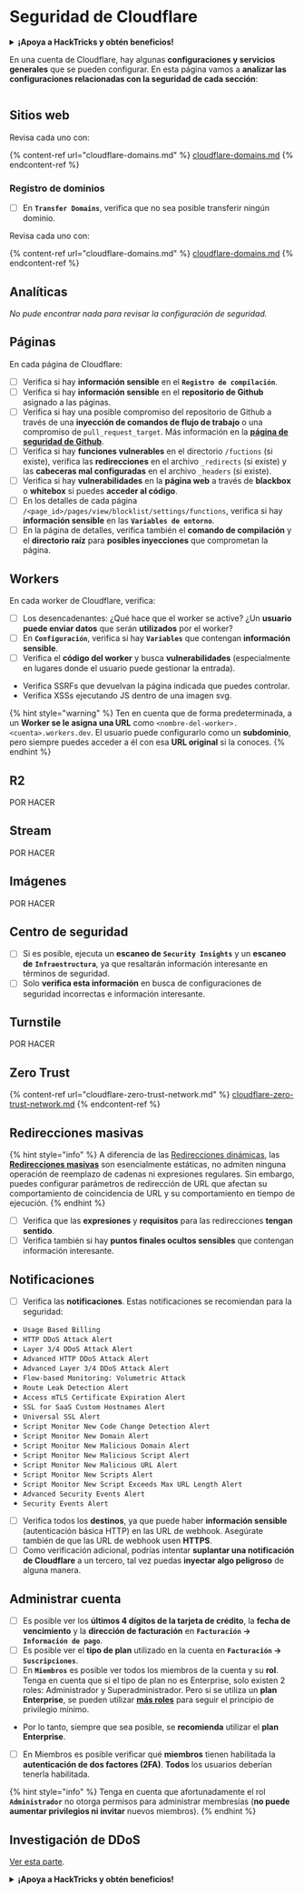 # Seguridad de Cloudflare

<details>

<summary><strong>¡Apoya a HackTricks y obtén beneficios!</strong></summary>

* Si quieres ver tu **empresa anunciada en HackTricks** o si quieres acceder a la **última versión de PEASS o descargar HackTricks en PDF**, consulta los [**PLANES DE SUSCRIPCIÓN**](https://github.com/sponsors/carlospolop).
* Obtén el [**oficial PEASS & HackTricks swag**](https://peass.creator-spring.com)
* Descubre [**The PEASS Family**](https://opensea.io/collection/the-peass-family), nuestra colección exclusiva de [**NFTs**](https://opensea.io/collection/the-peass-family)
* **Únete al** 💬 [**grupo de Discord**](https://discord.gg/hRep4RUj7f) o al [**grupo de Telegram**](https://t.me/peass) o **sígueme** en **Twitter** 🐦 [**@carlospolopm**](https://twitter.com/carlospolopm).

* **Comparte tus trucos de hacking enviando PRs a los repositorios de** [**HackTricks**](https://github.com/carlospolop/hacktricks) y [**HackTricks Cloud**](https://github.com/carlospolop/hacktricks-cloud) en GitHub.

</details>

En una cuenta de Cloudflare, hay algunas **configuraciones y servicios generales** que se pueden configurar. En esta página vamos a **analizar las configuraciones relacionadas con la seguridad de cada sección**:

<figure><img src="../../.gitbook/assets/image (85) (1).png" alt=""><figcaption></figcaption></figure>

## Sitios web

Revisa cada uno con:

{% content-ref url="cloudflare-domains.md" %}
[cloudflare-domains.md](cloudflare-domains.md)
{% endcontent-ref %}

### Registro de dominios

* [ ] En **`Transfer Domains`**, verifica que no sea posible transferir ningún dominio.

Revisa cada uno con:

{% content-ref url="cloudflare-domains.md" %}
[cloudflare-domains.md](cloudflare-domains.md)
{% endcontent-ref %}

## Analíticas

_No pude encontrar nada para revisar la configuración de seguridad._

## Páginas

En cada página de Cloudflare:

* [ ] Verifica si hay **información sensible** en el **`Registro de compilación`**.
* [ ] Verifica si hay **información sensible** en el **repositorio de Github** asignado a las páginas.
* [ ] Verifica si hay una posible compromiso del repositorio de Github a través de una **inyección de comandos de flujo de trabajo** o una compromiso de `pull_request_target`. Más información en la [**página de seguridad de Github**](../github-security/).
* [ ] Verifica si hay **funciones vulnerables** en el directorio `/fuctions` (si existe), verifica las **redirecciones** en el archivo `_redirects` (si existe) y las **cabeceras mal configuradas** en el archivo `_headers` (si existe).
* [ ] Verifica si hay **vulnerabilidades** en la **página web** a través de **blackbox** o **whitebox** si puedes **acceder al código**.
* [ ] En los detalles de cada página `/<page_id>/pages/view/blocklist/settings/functions`, verifica si hay **información sensible** en las **`Variables de entorno`**.
* [ ] En la página de detalles, verifica también el **comando de compilación** y el **directorio raíz** para **posibles inyecciones** que comprometan la página.

## **Workers**

En cada worker de Cloudflare, verifica:

* [ ] Los desencadenantes: ¿Qué hace que el worker se active? ¿Un **usuario puede enviar datos** que serán **utilizados** por el worker?
* [ ] En **`Configuración`**, verifica si hay **`Variables`** que contengan **información sensible**.
* [ ] Verifica el **código del worker** y busca **vulnerabilidades** (especialmente en lugares donde el usuario puede gestionar la entrada).
* Verifica SSRFs que devuelvan la página indicada que puedes controlar.
* Verifica XSSs ejecutando JS dentro de una imagen svg.

{% hint style="warning" %}
Ten en cuenta que de forma predeterminada, a un **Worker se le asigna una URL** como `<nombre-del-worker>.<cuenta>.workers.dev`. El usuario puede configurarlo como un **subdominio**, pero siempre puedes acceder a él con esa **URL original** si la conoces.
{% endhint %}

## R2

POR HACER

## Stream

POR HACER

## Imágenes

POR HACER

## Centro de seguridad

* [ ] Si es posible, ejecuta un **escaneo de** **`Security Insights`** y un **escaneo de** **`Infraestructura`**, ya que resaltarán información interesante en términos de seguridad.
* [ ] Solo **verifica esta información** en busca de configuraciones de seguridad incorrectas e información interesante.

## Turnstile

POR HACER

## **Zero Trust**

{% content-ref url="cloudflare-zero-trust-network.md" %}
[cloudflare-zero-trust-network.md](cloudflare-zero-trust-network.md)
{% endcontent-ref %}

## Redirecciones masivas

{% hint style="info" %}
A diferencia de las [Redirecciones dinámicas](https://developers.cloudflare.com/rules/url-forwarding/dynamic-redirects/), las [**Redirecciones masivas**](https://developers.cloudflare.com/rules/url-forwarding/bulk-redirects/) son esencialmente estáticas, no admiten ninguna operación de reemplazo de cadenas ni expresiones regulares. Sin embargo, puedes configurar parámetros de redirección de URL que afectan su comportamiento de coincidencia de URL y su comportamiento en tiempo de ejecución.
{% endhint %}

* [ ] Verifica que las **expresiones** y **requisitos** para las redirecciones **tengan sentido**.
* [ ] Verifica también si hay **puntos finales ocultos sensibles** que contengan información interesante.

## Notificaciones

* [ ] Verifica las **notificaciones**. Estas notificaciones se recomiendan para la seguridad:
* `Usage Based Billing`
* `HTTP DDoS Attack Alert`
* `Layer 3/4 DDoS Attack Alert`
* `Advanced HTTP DDoS Attack Alert`
* `Advanced Layer 3/4 DDoS Attack Alert`
* `Flow-based Monitoring: Volumetric Attack`
* `Route Leak Detection Alert`
* `Access mTLS Certificate Expiration Alert`
* `SSL for SaaS Custom Hostnames Alert`
* `Universal SSL Alert`
* `Script Monitor New Code Change Detection Alert`
* `Script Monitor New Domain Alert`
* `Script Monitor New Malicious Domain Alert`
* `Script Monitor New Malicious Script Alert`
* `Script Monitor New Malicious URL Alert`
* `Script Monitor New Scripts Alert`
* `Script Monitor New Script Exceeds Max URL Length Alert`
* `Advanced Security Events Alert`
* `Security Events Alert`
* [ ] Verifica todos los **destinos**, ya que puede haber **información sensible** (autenticación básica HTTP) en las URL de webhook. Asegúrate también de que las URL de webhook usen **HTTPS**.
* [ ] Como verificación adicional, podrías intentar **suplantar una notificación de Cloudflare** a un tercero, tal vez puedas **inyectar algo peligroso** de alguna manera.
## Administrar cuenta

* [ ] Es posible ver los **últimos 4 dígitos de la tarjeta de crédito**, la **fecha de vencimiento** y la **dirección de facturación** en **`Facturación` -> `Información de pago`**.
* [ ] Es posible ver el **tipo de plan** utilizado en la cuenta en **`Facturación` -> `Suscripciones`**.
* [ ] En **`Miembros`** es posible ver todos los miembros de la cuenta y su **rol**. Tenga en cuenta que si el tipo de plan no es Enterprise, solo existen 2 roles: Administrador y Superadministrador. Pero si se utiliza un **plan Enterprise**, se pueden utilizar [**más roles**](https://developers.cloudflare.com/fundamentals/account-and-billing/account-setup/account-roles/) para seguir el principio de privilegio mínimo.
* Por lo tanto, siempre que sea posible, se **recomienda** utilizar el **plan Enterprise**.
* [ ] En Miembros es posible verificar qué **miembros** tienen habilitada la **autenticación de dos factores (2FA)**. **Todos** los usuarios deberían tenerla habilitada.

{% hint style="info" %}
Tenga en cuenta que afortunadamente el rol **`Administrador`** no otorga permisos para administrar membresías (**no puede aumentar privilegios ni invitar** nuevos miembros).
{% endhint %}

## Investigación de DDoS

[Ver esta parte](cloudflare-domains.md#cloudflare-ddos-protection).

<details>

<summary><strong>¡Apoya a HackTricks y obtén beneficios!</strong></summary>

* Si quieres ver tu **empresa anunciada en HackTricks** o si quieres acceder a la **última versión de PEASS o descargar HackTricks en PDF**, ¡consulta los [**PLANES DE SUSCRIPCIÓN**](https://github.com/sponsors/carlospolop)!
* Obtén el [**merchandising oficial de PEASS y HackTricks**](https://peass.creator-spring.com)
* Descubre [**The PEASS Family**](https://opensea.io/collection/the-peass-family), nuestra colección exclusiva de [**NFTs**](https://opensea.io/collection/the-peass-family)
* **Únete al** 💬 [**grupo de Discord**](https://discord.gg/hRep4RUj7f) o al [**grupo de Telegram**](https://t.me/peass) o **sígueme** en **Twitter** 🐦 [**@carlospolopm**](https://twitter.com/carlospolopm)**.**
* **Comparte tus trucos de hacking enviando PR a los repositorios de** [**HackTricks**](https://github.com/carlospolop/hacktricks) y [**HackTricks Cloud**](https://github.com/carlospolop/hacktricks-cloud) github.

</details>
